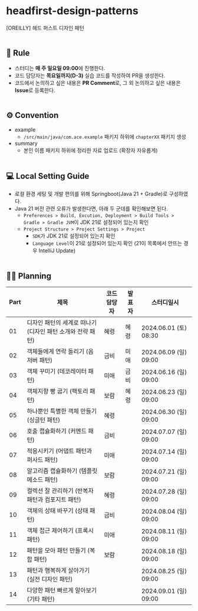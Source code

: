# headfirst-design-patterns
[OREILLY] 헤드 퍼스트 디자인 패턴
<br/><br/>

🚨 Rule
---
- 스터디는 **매 주 일요일 09:00**에 진행한다.
- 코드 담당자는 **목요일까지(D-3)** 실습 코드를 작성하여 PR을 생성한다.
- 코드에서 논의하고 싶은 내용은 **PR Comment**로, 그 외 논의하고 싶은 내용은 **Issue**로 등록한다.
<br/><br/>


⚙️ Convention
---
- example
  - `/src/main/java/com.ace.example` 패키지 하위에 `chapterXX` 패키지 생성
- summary
  - 본인 이름 패키지 하위에 정리한 자료 업로드 (확장자 자유롭게)
<br/><br/>


💻 Local Setting Guide
---
- 로컬 환경 세팅 및 개발 편의를 위해 Springboot(Java 21 + Gradle)로 구성하였다.
- Java 21 버전 관련 오류가 발생한다면, 아래 두 군데를 확인해보면 된다.
  - `Preferences > Build, Excution, Deployment > Build Tools > Gradle > Gradle JVM`이 JDK 21로 설정되어 있는지 확인
  - `Project Structure > Project Settings > Project`
    - `SDK`가 JDK 21로 설정되어 있는지 확인
    - `Language Level`이 21로 설정되어 있는지 확인 (21이 목록에서 안뜨는 경우 IntelliJ Update)
<br/><br/>

✍🏻 Planning
---
|Part|제목|코드담당자|발표자|스터디일시|
|---|---|---|---|---|
|01|디자인 패턴의 세계로 떠나기 (디자인 패턴 소개와 전략 패턴)|혜령|혜령|2024.06.01 (토) 08:30|
|02|객체들에게 연락 돌리기 (옵저버 패턴)|금비|미애|2024.06.09 (일) 09:00|
|03|객체 꾸미기 (데코레이터 패턴)|미애|금비|2024.06.16 (일) 09:00|
|04|객체지향 빵 굽기 (팩토리 패턴)|보람|혜령|2024.06.23 (일) 09:00|
|05|하나뿐인 특별한 객체 만들기 (싱글턴 패턴)|혜령||2024.06.30 (일) 09:00|
|06|호출 캡슐화하기 (커멘드 패턴)|금비||2024.07.07 (일) 09:00|
|07|적응시키기 (어댑트 패턴과 퍼사드 패턴)|미애||2024.07.14 (일) 09:00|
|08|알고리즘 캡슐화하기 (템플릿 메소드 패턴)|보람||2024.07.21 (일) 09:00|
|09|컬렉션 잘 관리하기 (반복자 패턴과 컴포지트 패턴)|혜령||2024.07.28 (일) 09:00|
|10|객체의 상태 바꾸기 (상태 패턴)|금비||2024.08.04 (일) 09:00|
|11|객체 접근 제어하기 (프록시 패턴)|미애||2024.08.11 (일) 09:00|
|12|패턴을 모아 패턴 만들기 (복합 패턴)|보람||2024.08.18 (일) 09:00|
|13|패턴과 행복하게 살아가기 (실전 디자인 패턴)|||2024.08.25 (일) 09:00|
|14|다양한 패턴 빠르게 알아보기 (기타 패턴)|||2024.09.01 (일) 09:00|
